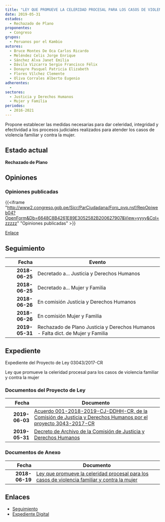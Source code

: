```yaml
---
title: "LEY QUE PROMUEVE LA CELERIDAD PROCESAL PARA LOS CASOS DE VIOLENCIA FAMILIAR Y CONTRA LA MUJER"
date: 2019-05-31
estados: 
  - Rechazado de Plano
proponentes: 
  - Congreso
grupos: 
  - Peruanos por el Kambio
autores: 
  - Bruce Montes De Oca Carlos Ricardo
  - Meléndez Celis Jorge Enrique
  - Sánchez Alva Janet Emilia
  - Dávila Vizcarra Sergio Francisco Félix
  - Donayre Pasquel Patricia Elizabeth
  - Flores Vílchez Clemente
  - Oliva Corrales Alberto Eugenio
adherentes: 
  - 
sectores: 
  - Justicia y Derechos Humanos
  - Mujer y Familia
periodos: 
  - 2016-2021
---
```


Propone establecer las medidas necesarias para dar celeridad, integridad y efectividad a los procesos judiciales realizados para atender los casos de violencia familiar y contra la mujer.


## Estado actual

**Rechazado de Plano**

## Opiniones

### Opiniones publicadas

{{<iframe "http://www2.congreso.gob.pe/Sicr/ParCiudadana/Foro_pvp.nsf/RepOpiweb04?OpenForm&Db=6648C8B4261E89E3052582B200627907&View=yyyy&Col=zzzzz" "Opiniones publicadas" >}}

[Enlace](http://www2.congreso.gob.pe/Sicr/ParCiudadana/Foro_pvp.nsf/RepOpiweb04?OpenForm&Db=6648C8B4261E89E3052582B200627907&View=yyyy&Col=zzzzz)

## Seguimiento

| Fecha | Evento |
|------:|--------|
| **2018-06-25** | Decretado a... Justicia y Derechos Humanos|
| **2018-06-25** | Decretado a... Mujer y Familia|
| **2018-06-26** | En comisión Justicia y Derechos Humanos|
| **2018-06-26** | En comisión Mujer y Familia|
| **2019-05-31** | Rechazado de Plano Justicia y Derechos Humanos - Falta dict. de Mujer y Familia|


## Expediente

Expediente del Proyecto de Ley 03043/2017-CR

Ley que promueve la celeridad procesal para los casos de violencia familiar y contra la mujer


### Documentos del Proyecto de Ley

| Fecha | Documento |
|------:|--------|
| **2019-06-03** | [Acuerdo 001-2018-2019-CJ-DDHH-CR, de la Comisión de Justicia y Derechos Humanos por el proyecto 3043-2017-CR](http://www.leyes.congreso.gob.pe/Documentos/2016_2021/Decretos/Archivamiento/DA0040620190603.pdf) |
| **2019-05-31** | [Decreto de Archivo de la Comisión de Justicia y Derechos Humanos](http://www.leyes.congreso.gob.pe/Documentos/2016_2021/Decretos/Archivamiento/DA0255520190531.pdf) |

### Documentos de Anexo

| Fecha | Documento |
|------:|--------|
| **2018-06-19** | [Ley que promueve la celeridad procesal para los casos de violencia familiar y contra la mujer](http://www.leyes.congreso.gob.pe/Documentos/2016_2021/Proyectos_de_Ley_y_de_Resoluciones_Legislativas/PL0304320180619..pdf) |

## Enlaces 

- [Seguimiento](http://www2.congreso.gob.pe/Sicr/TraDocEstProc/CLProLey2016.nsf/f7fff46988ca05b1052578e100829cc7/8b17d0513c0eada8052582b200075ed7?OpenDocument)
- [Expediente Digital](http://www2.congreso.gob.pe/Sicr/TraDocEstProc/CLProLey2016.nsf/f7fff46988ca05b1052578e100829cc7/8b17d0513c0eada8052582b200075ed7?OpenDocument&Click=05257FB7005EB655.eb71d0cf91d8294e05256cdf006b5706/$Body/0.1C6C)
